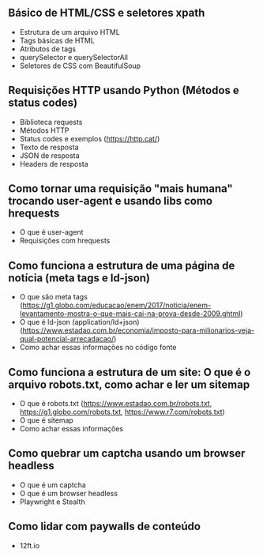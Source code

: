 ## Básico de HTML/CSS e seletores xpath
- Estrutura de um arquivo HTML
- Tags básicas de HTML
- Atributos de tags
- querySelector e querySelectorAll
- Seletores de CSS com BeautifulSoup

## Requisições HTTP usando Python (Métodos e status codes)
- Biblioteca requests
- Métodos HTTP
- Status codes e exemplos (https://http.cat/)
- Texto de resposta
- JSON de resposta
- Headers de resposta

## Como tornar uma requisição "mais humana" trocando user-agent e usando libs como hrequests
- O que é user-agent
- Requisições com hrequests

## Como funciona a estrutura de uma página de notícia (meta tags e ld-json)
- O que são meta tags (https://g1.globo.com/educacao/enem/2017/noticia/enem-levantamento-mostra-o-que-mais-cai-na-prova-desde-2009.ghtml)
- O que é ld-json (application/ld+json) (https://www.estadao.com.br/economia/imposto-para-milionarios-veja-qual-potencial-arrecadacao/)
- Como achar essas informações no código fonte 

## Como funciona a estrutura de um site: O que é o arquivo robots.txt, como achar e ler um sitemap
- O que é robots.txt (https://www.estadao.com.br/robots.txt, https://g1.globo.com/robots.txt, https://www.r7.com/robots.txt)
- O que é sitemap
- Como achar essas informações

## Como quebrar um captcha usando um browser headless
- O que é um captcha
- O que é um browser headless
- Playwright e Stealth

## Como lidar com paywalls de conteúdo
- 12ft.io